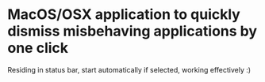 # MacOS/OSX application to quickly dismiss misbehaving applications by one click

Residing in status bar, start automatically if selected, working effectively :)

